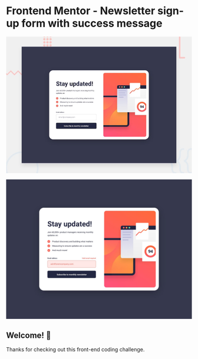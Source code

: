 # Frontend Mentor - Newsletter sign-up form with success message

![Design preview for the Newsletter sign-up form with success message coding challenge](./design/desktop-preview.jpg)

![Design preview for the Newsletter sign-up form with success message coding challenge](./design/error-states.jpg)
## Welcome! 👋

Thanks for checking out this front-end coding challenge.